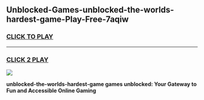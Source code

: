
## Unblocked-Games-unblocked-the-worlds-hardest-game-Play-Free-7aqiw
<h3>
<a href="https://premium76.site?title=unblocked-the-worlds-hardest-game&ref=20M">CLICK TO PLAY</a></h3>
<hr>

<h3>
<a href="https://premium76.site?title=unblocked-the-worlds-hardest-game&ref=20M">CLICK 2 PLAY</a>
  
</h3>

<a href="https://premium76.site?title=unblocked-the-worlds-hardest-game&ref=19M"><img src="https://clearcache.store/games.png"></a>


**unblocked-the-worlds-hardest-game games unblocked: Your Gateway to Fun and Accessible Online Gaming**
